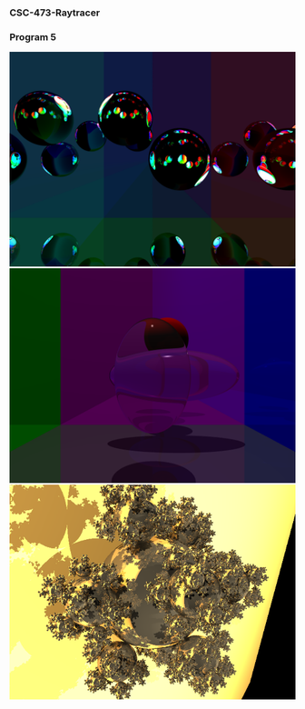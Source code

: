 ### CSC-473-Raytracer

### Program 5

![myPlanes](myPlanes2.png)
![myPlanes](myPlanes3.png)
![balls](balls2.png)

